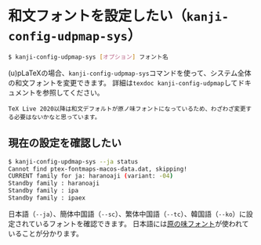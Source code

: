 # 和文フォントを設定したい（``kanji-config-udpmap-sys``）

```bash
$ kanji-config-udpmap-sys [オプション] フォント名
```

(u)pLaTeXの場合、``kanji-config-udpmap-sys``コマンドを使って、システム全体の和文フォントを変更できます。
詳細は``texdoc kanji-config-udpmap``してドキュメントを参照してください。

```{note}
TeX Live 2020以降は和文デフォルトが原ノ味フォントになっているため、わざわざ変更する必要はないかなと思っています。
```

## 現在の設定を確認したい

```bash
$ kanji-config-updmap-sys --ja status
Cannot find ptex-fontmaps-macos-data.dat, skipping!
CURRENT family for ja: haranoaji (variant: -04)
Standby family : haranoaji
Standby family : ipa
Standby family : ipaex
```

日本語（``--ja``）、簡体中国語（``--sc``）、繁体中国語（``--tc``）、韓国語（``--ko``）に設定されているフォントを確認できます。
日本語には[原の味フォント](https://github.com/trueroad/HaranoAjiFonts)が使われていることが分かります。
